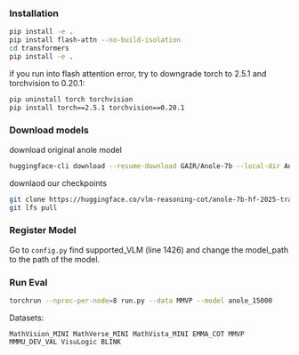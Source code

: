 ### Installation

```bash
pip install -e .
pip install flash-attn --no-build-isolation
cd transformers
pip install -e .
```

if you run into flash attention error, try to downgrade torch to 2.5.1 and torchvision to 0.20.1:

```bash
pip uninstall torch torchvision 
pip install torch==2.5.1 torchvision==0.20.1 
```
### Download models

download original anole model
```bash
huggingface-cli download --resume-download GAIR/Anole-7b --local-dir Anole-7b --local-dir-use-symlinks False
```

downlaod our checkpoints
```bash
git clone https://huggingface.co/vlm-reasoning-cot/anole-7b-hf-2025-trained-ckpt-16500
git lfs pull
```

### Register Model

Go to `config.py` find supported_VLM (line 1426) and change the model_path to the path of the model.


### Run Eval

```bash
torchrun --nproc-per-node=8 run.py --data MMVP --model anole_15000
```

Datasets:

```
MathVision_MINI MathVerse_MINI MathVista_MINI EMMA_COT MMVP MMMU_DEV_VAL VisuLogic BLINK
```
